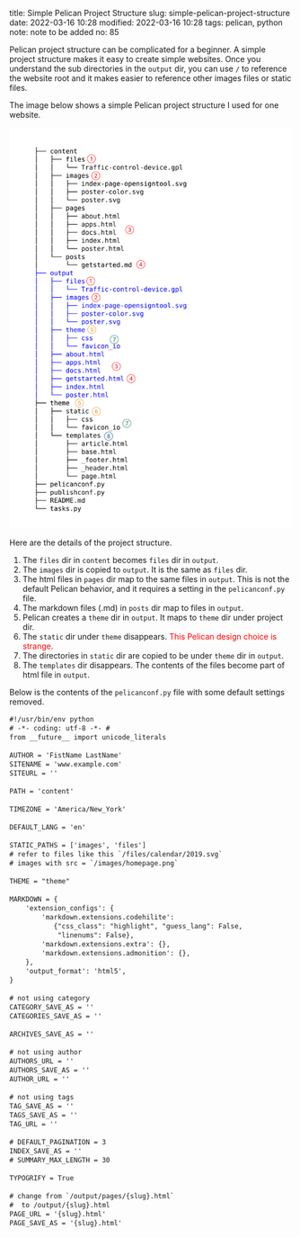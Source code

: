 title: Simple Pelican Project Structure
slug: simple-pelican-project-structure
date: 2022-03-16 10:28
modified: 2022-03-16 10:28
tags: pelican, python
note: note to be added
no: 85

Pelican project structure can be complicated for a beginner.  A simple project structure 
makes it easy to create simple websites. Once you understand the sub directories in the 
`output` dir, you can use `/` to reference the website root and it makes 
easier to reference other images files or static files. 

The image below shows a simple Pelican project structure I used for one website. 

<div style="max-width:800px">
  <img class="img-fluid pb-3" src="/images/simple_pelican_project.png" alt="pelican project dir"> 
</div>

Here are the details of the project structure. 

1. The `files` dir in `content` becomes `files` dir in `output`. 
2. The `images` dir is copied to `output`. It is the same as `files` dir. 
3. The html files in `pages` dir map to the same files in `output`.  This is not the default Pelican 
behavior, and it requires a setting in the `pelicanconf.py` file. 
4. The markdown files (.md) in `posts` dir map to files in `output`. 
5. Pelican creates a `theme` dir in `output`.  It maps to `theme` dir under project dir. 
6. The `static` dir under `theme` disappears.  <span style="color:red;">This Pelican design choice is strange.</span> 
7. The directories in `static` dir are copied to be under `theme` dir in `output`. 
8. The `templates` dir disappears.  The contents of the files become part of html file in `output`. 

Below is the contents of the `pelicanconf.py` file with some default settings removed. 

```
#!/usr/bin/env python
# -*- coding: utf-8 -*- #
from __future__ import unicode_literals

AUTHOR = 'FistName LastName'
SITENAME = 'www.example.com'
SITEURL = ''

PATH = 'content'

TIMEZONE = 'America/New_York'

DEFAULT_LANG = 'en'

STATIC_PATHS = ['images', 'files']
# refer to files like this `/files/calendar/2019.svg`
# images with src = `/images/homepage.png`

THEME = "theme"

MARKDOWN = {
    'extension_configs': {
        'markdown.extensions.codehilite': 
           {"css_class": "highlight", "guess_lang": False, 
            "linenums": False},
        'markdown.extensions.extra': {},
        'markdown.extensions.admonition': {},
    },
    'output_format': 'html5',
}

# not using category
CATEGORY_SAVE_AS = ''
CATEGORIES_SAVE_AS = ''

ARCHIVES_SAVE_AS = ''

# not using author
AUTHORS_URL = ''
AUTHORS_SAVE_AS = ''
AUTHOR_URL = ''

# not using tags
TAG_SAVE_AS = ''
TAGS_SAVE_AS = ''
TAG_URL = ''

# DEFAULT_PAGINATION = 3
INDEX_SAVE_AS = ''
# SUMMARY_MAX_LENGTH = 30

TYPOGRIFY = True

# change from `/output/pages/{slug}.html` 
#  to /output/{slug}.html
PAGE_URL = '{slug}.html'
PAGE_SAVE_AS = '{slug}.html'

```